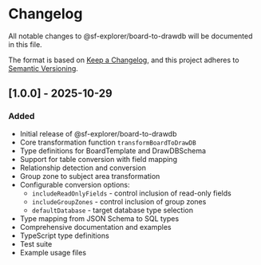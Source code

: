 # Changelog

All notable changes to @sf-explorer/board-to-drawdb will be documented in this file.

The format is based on [Keep a Changelog](https://keepachangelog.com/en/1.0.0/),
and this project adheres to [Semantic Versioning](https://semver.org/spec/v2.0.0.html).

## [1.0.0] - 2025-10-29

### Added
- Initial release of @sf-explorer/board-to-drawdb
- Core transformation function `transformBoardToDrawDB`
- Type definitions for BoardTemplate and DrawDBSchema
- Support for table conversion with field mapping
- Relationship detection and conversion
- Group zone to subject area transformation
- Configurable conversion options:
  - `includeReadOnlyFields` - control inclusion of read-only fields
  - `includeGroupZones` - control inclusion of group zones
  - `defaultDatabase` - target database type selection
- Type mapping from JSON Schema to SQL types
- Comprehensive documentation and examples
- TypeScript type definitions
- Test suite
- Example usage files

